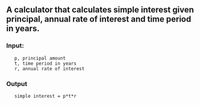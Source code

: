 ## A calculator that calculates simple interest given principal, annual rate of interest and time period in years.

### Input:
```
   p, principal amount
   t, time period in years
   r, annual rate of interest
```
### Output
```
   simple interest = p*t*r
```
